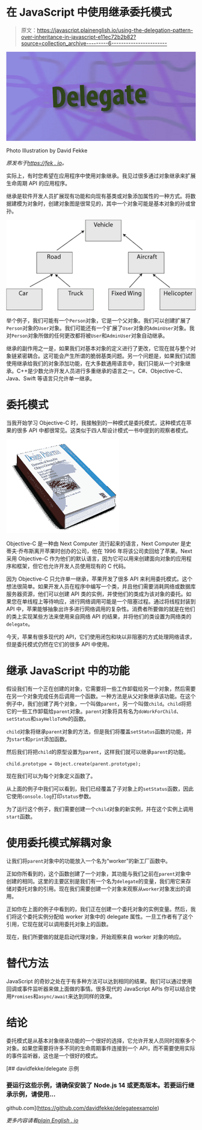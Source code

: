 # 在 JavaScript 中使用继承委托模式

> 原文：<https://javascript.plainenglish.io/using-the-delegation-pattern-over-inheritance-in-javascript-e11ec72b2b82?source=collection_archive---------6----------------------->

![](img/376f4706bddc505a5e54273edf6d306f.png)

Photo Illustration by David Fekke

*原发布于*[*https://fek . io*](https://fek.io/blog/using-the-delegation-pattern-over-inheritance-in-java-script/)*。*

实际上，有时您希望在应用程序中使用对象继承。我见过很多通过对象继承来扩展生命周期 API 的应用程序。

继承是软件开发人员扩展现有功能和向现有基类或对象添加属性的一种方式。将数据建模为对象时，创建对象图是很常见的，其中一个对象可能是基本对象的孙或曾孙。

![](img/4e3658c1c2d3f747cd7347217978ecba.png)

举个例子，我们可能有一个`Person`对象，它是一个父对象。我们可以创建扩展了`Person`对象的`User`对象。我们可能还有一个扩展了`User`对象的`AdminUser`对象。我对`Person`对象所做的任何更改都将被`User`和`AdminUser`对象自动继承。

继承的副作用之一是，如果我们对基本对象的定义进行了更改，它现在就与整个对象链紧密耦合。这可能会产生所谓的脆弱基类问题。另一个问题是，如果我们试图使用继承给我们的对象添加功能，在大多数通用语言中，我们只能从一个对象继承。C++是少数允许开发人员进行多重继承的语言之一。C#、Objective-C、Java、Swift 等语言只允许单一继承。

# 委托模式

当我开始学习 Objective-C 时，我接触到的一种模式是委托模式，这种模式在苹果的很多 API 中都很常见。这类似于四人帮设计模式一书中提到的观察者模式。

![](img/ad59fd72df86271fab746c6602c03fb2.png)

Objective-C 是一种由 Next Computer 流行起来的语言，Next Computer 是史蒂夫·乔布斯离开苹果时创办的公司，他在 1996 年将该公司卖回给了苹果。Next 采用 Objective-C 作为他们的默认语言，因为它可以用来创建面向对象的应用程序和框架，但它也允许开发人员使用现有的 C 代码。

因为 Objective-C 只允许单一继承，苹果开发了很多 API 来利用委托模式。这个想法很简单。如果开发人员在程序中编写一个类，并且他们需要消耗网络或数据库服务器资源，他们可以创建 API 类的实例，并使他们的类成为该对象的委托。如果您在单线程上等待响应，进行网络调用可能是一个阻塞过程。通过将线程封装到 API 中，苹果能够抽象出许多进行网络调用的复杂性。消费者所要做的就是在他们的类上实现某些方法来使用来自网络 API 的结果，并将他们的类设置为网络类的`delegate`。

今天，苹果有很多现代的 API，它们使用闭包和块以非阻塞的方式处理网络请求，但是委托模式仍然在它们的很多 API 中使用。

# 继承 JavaScript 中的功能

假设我们有一个正在创建的对象，它需要将一些工作卸载给另一个对象，然后需要在另一个对象完成任务后调用一个函数。一种方法是从父对象继承该功能。在这个例子中，我们创建了两个对象，一个叫做`parent`，另一个叫做`child`。`child`将把它的一些工作卸载给`parent`对象。`parent`对象将具有名为`doWorkForChild`、`setStatus`和`sayHelloToMe`的函数。

`child`对象将继承`parent`对象的方法，但是我们将覆盖`setStatus`函数的功能，并为`start`和`print`添加函数。

然后我们将把`child`的原型设置为`parent`，这样我们就可以继承`parent`的功能。

```
child.prototype = Object.create(parent.prototype);
```

现在我们可以为每个对象定义函数了。

从上面的例子中我们可以看到，我们已经覆盖了子对象上的`setStatus`函数，因此它使用`console.log`打印`status`参数。

为了运行这个例子，我们需要创建一个`child`对象的新实例，并在这个实例上调用`start`函数。

# 使用委托模式解耦对象

让我们将`parent`对象中的功能放入一个名为“worker”的新工厂函数中。

正如你所看到的，这个函数创建了一个对象，其功能与我们之前在`parent`对象中创建的相同。这里的主要区别是我们有一个名为`delegate`的变量，我们用它来存储对委托对象的引用。现在我们需要创建一个对象来观察从`worker`对象发出的调用。

正如你在上面的例子中看到的，我们正在创建一个委托对象的实例变量。然后，我们将这个委托实例分配给 worker 对象中的 delegate 属性。一旦工作者有了这个引用，它现在就可以调用委托对象上的函数。

现在，我们所要做的就是启动代理对象，开始观察来自 worker 对象的响应。

# 替代方法

JavaScript 的奇妙之处在于有多种方法可以达到相同的结果。我们可以通过使用回调或事件监听器来做上面做的事情。很多现代的 JavaScript APIs 你可以结合使用`Promises`和`async/await`来达到同样的效果。

# 结论

委托模式是从基本对象继承功能的一个很好的选择，它允许开发人员同时观察多个对象。如果您需要将许多不同的生命周期事件连接到一个 API，而不需要使用实际的事件监听器，这也是一个很好的模式。

 [## davidfekke/delegate 示例

### 要运行这些示例，请确保安装了 Node.js 14 或更高版本。若要运行继承示例，请使用…

github.com](https://github.com/davidfekke/delegateexample) 

*更多内容请看*[*plain English . io*](http://plainenglish.io/)